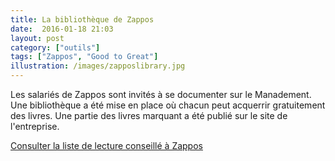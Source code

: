 ```yaml
---
title: La bibliothèque de Zappos
date:  2016-01-18 21:03
layout: post
category: ["outils"]
tags: ["Zappos", "Good to Great"]
illustration: /images/zapposlibrary.jpg
---
```


Les salariés de Zappos sont invités à se documenter sur le Manadement. Une bibliothèque a été mise en place où chacun peut acquerrir gratuitement des livres. Une partie des livres marquant a été publié sur le site de l'entreprise.

[Consulter la liste de lecture conseillé à Zappos](http://www.zapposinsights.com/about/library-list)
